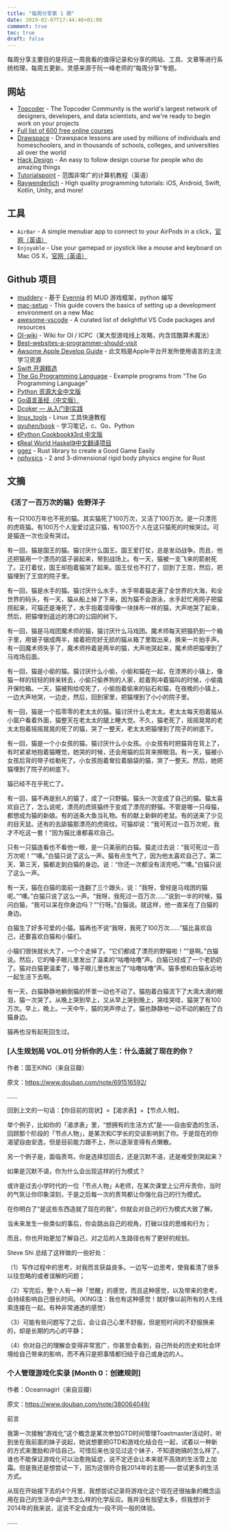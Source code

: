 ```yaml
---
title: "每周分享第 1 期"
date: 2019-02-07T17:44:48+01:00
comment: true
toc: true
draft: false
---
```


每周分享主要目的是将这一周我看的值得记录和分享的网站、工具、文章等进行系统梳理，每周五更新。灵感来源于阮一峰老师的“每周分享”专题。

## 网站

- [Topcoder](https://www.topcoder.com) - The Topcoder Community is the world's largest network of designers, developers, and data scientists, and we're ready to begin work on your projects
- [Full list of 600 free online courses](https://qz.com/1437623/600-free-online-courses-you-can-take-from-universities-worldwide/)
- [Drawspace](https://www.drawspace.com/) - Drawspace lessons are used by millions of individuals and homeschoolers, and in thousands of schools, colleges, and universities all over the world
- [Hack Design](https://hackdesign.org/) - An easy to follow design course for people who do amazing things
- [Tutorialspoint](https://www.tutorialspoint.com/index.htm) - 范围非常广的计算机教程（英语）
- [Raywenderlich](https://www.raywenderlich.com/) - High quality programming tutorials: iOS, Android, Swift, Kotlin, Unity, and more!

## 工具

- `AirBar` - A simple menubar app to connect to your AirPods in a click，[官网（英语）](https://tiivik.github.io)
- `Enjoyable` - Use your gamepad or joystick like a mouse and keyboard on Mac OS X，[官网（英语）](https://yukkurigames.com/enjoyable/)

## Github 项目

- [muddery](https://github.com/muddery/muddery) - 基于 [Evennia](https://github.com/evennia/evennia) 的 MUD 游戏框架，python 编写
- [mac-setup](https://github.com/sb2nov/mac-setup) - This guide covers the basics of setting up a development environment on a new Mac
- [awesome-vscode](https://github.com/viatsko/awesome-vscode) - A curated list of delightful VS Code packages and resources
- [OI-wiki](https://github.com/24OI/OI-wiki) - Wiki for OI / ICPC（某大型游戏线上攻略，内含炫酷算术魔法）
- [Best-websites-a-programmer-should-visit](https://github.com/sdmg15/Best-websites-a-programmer-should-visit)
- [Awsome Apple Develop Guide](https://github.com/icepy/Awsome-Apple-Develop-Guide) - 此文档是Apple平台开发所使用语言的主流学习资源
- [Swift 开源精选](https://github.com/ipader/SwiftGuide)
- [The Go Programming Language](https://github.com/adonovan/gopl.io) - Example programs from "The Go Programming Language"
- [Python 资源大全中文版](https://github.com/jobbole/awesome-python-cn)
- [Go语言圣经（中文版）](https://github.com/yar999/gopl-zh)
- [Dcoker — 从入门到实践](https://github.com/yeasy/docker_practice)
- [linux_tools](https://github.com/me115/linuxtools_rst) - Linux 工具快速教程
- [qyuhen/book](https://github.com/qyuhen/book) - 学习笔记，c、Go、Python
- [《Python Cookbook》3rd 中文版](https://github.com/yidao620c/python3-cookbook)
- [《Real World Haskell》中文翻译项目](https://github.com/huangz1990/real-world-haskell-cn)
- [ggez](https://github.com/ggez/ggez) - Rust library to create a Good Game Easily
- [nphysics](https://github.com/rustsim/nphysics) - 2 and 3-dimensional rigid body physics engine for Rust

## 文摘

### 《活了一百万次的猫》佐野洋子

有一只100万年也不死的猫。其实猫死了100万次，又活了100万次。是一只漂亮的虎斑猫。有100万个人宠爱过这只猫，有100万个人在这只猫死的时候哭过。可是猫连一次也没有哭过。

有一回，猫是国王的猫。猫讨厌什么国王。国王爱打仗，总是发动战争。而且，他还把猫用一个漂亮的篮子装起来，带到战场上。有一天，猫被一支飞来的箭射死了。正打着仗，国王却抱着猫哭了起来。国王仗也不打了，回到了王宫，然后，把猫埋到了王宫的院子里。

有一回，猫是水手的猫。猫讨厌什么水手，水手带着猫走遍了全世界的大海，和全世界的码头，有一天，猫从船上掉了下来，因为猫不会游泳，水手赶忙用网子把猫捞起来，可猫还是淹死了，水手抱着湿得像一块抹布一样的猫，大声地哭了起来，然后，把猫埋到遥远的港口的公园的树下。

有一回，猫是马戏团魔术师的猫，猫讨厌什么马戏团。魔术师每天把猫扔到一个箱子里，用锯子锯成两半，接着把完好无损的猫从箱了里取出来，换来一片拍手声。有一回魔术师失手了，魔术师拎着是两半的猫，大声地哭起来，魔术师把猫埋到了马戏场后面。

有一回，猫是小偷的猫。猫讨厌什么小偷，小偷和猫在一起，在漆黑的小镇上，像猫一样的轻轻的转来转去，小偷只偷养狗的人家，趁着狗冲着猫叫的时候，小偷撬开保险箱。一天，猫被狗给咬死了，小偷抱着偷来的钻石和猫，在夜晚的小镇上，一边大声地哭，一边走，然后，回到家里，把猫埋到了小小的院子里。

有一回，猫是一个孤零零的老太太的猫。猫讨厌什么老太太。老太太每天抱着猫从小窗户看着外面，猫整天在老太太的腿上睡大觉。不久，猫老死了，摇摇晃晃的老太太抱着摇摇晃晃的死了的猫，哭了一整天，老太太把猫埋到了院子的树底下。

有一回，猫是一个小女孩的猫。猫讨厌什么小女孩。小女孩有时把猫背在背上了，有时紧紧地抱着猫睡觉，她哭的时候，还会用猫的后背来擦眼泪。有一天，猫被小女孩后背的带子给勒死了。小女孩抱着耷拉着脑袋的猫，哭了一整天。然后，她把猫埋到了院子的树底下。

猫已经不在乎死亡了。

有一回，猫不再是别人的猫了，成了一只野猫。猫头一次变成了自己的猫。猫太喜欢自己了，怎么说呢，漂亮的虎斑猫终于变成了漂亮的野猫。不管是哪一只母猫，都想成为猫的新娘。有的送条大鱼当礼物。有的献上新鲜的老鼠。有的送来了少见的目天鼠。还有的去舔猫那漂亮的虎斑纹。可猫却说：“我可死过一百万次呢，我才不吃这一套！”因为猫比谁都喜欢自己。

只有一只猫连看也不看他一眼，是一只美丽的白猫。猫走过去说：“我可死过一百万次呢！”“噢。”白猫只说了这么一声。猫有点生气了，因为他太喜欢自己了。第二天、第三天，猫都走到白猫的身边。说：“你还一次都没有活完吧。”“噢。”白猫只说了这么一声。

有一天，猫在白猫的面前一连翻了三个跟头，说：“我呀，曾经是马戏团的猫呢。”“噢。”白猫只说了这么一声。“我呀，我死过一百万次……”说到一半的时候，猫问白猫，“我可以呆在你身边吗？”“行呀。”白猫说。就这样，他一直呆在了白猫的身边。

白猫生了好多可爱的小猫。猫再也不说“我呀，我死了100万次……”猫比喜欢自己，还要喜欢白猫和小猫们。

小猫们很快就长大了，一个个走掉了。“它们都成了漂亮的野猫啦！”“是啊。”白猫说。然后，它的嗓子眼儿里发出了温柔的“咕噜咕噜”声。白猫已经成了一个老奶奶了。猫对白猫更温柔了，嗓子眼儿里也发出了“咕噜咕噜”声。猫多想和白猫永远地一起生活下去啊。

有一天，白猫静静地躺倒猫的怀里一动也不动了。猫抱着白猫流下了大滴大滴的眼泪，猫一次哭了。从晚上哭到早上，又从早上哭到晚上，哭哇哭哇，猫哭了有100万次。早上，晚上。一天中午，猫的哭声停止了。猫也静静地一动不动的躺在了白猫身边。

猫再也没有起死回生过。

### [人生规划局 VOL.01] 分析你的人生：什么造就了现在的你？

作者：国王KING（来自豆瓣）

原文：https://www.douban.com/note/691516592/

......

回到上文的一句话：【你目前的现状】=【渴求表】+【节点人物】。

举个例子，比如你的「渴求表」里，“想拥有的生活方式”是——自由安逸的生活，回顾那个阶段的「节点人物」，是某次和C学长的交谈影响到了你。于是现在的你渴望自由安逸，但是目前能力跟不上，所以逐渐变得有点懒散。

另一个例子是，面临责骂，你是选择怼回去，还是沉默不语，还是难受到哭起来？

如果是沉默不语，你为什么会出现这样的行为模式？

或许是过去小学时代的一位「节点人物」A老师，在某次课堂上公开斥责你，当时的气氛让你印象深刻，于是之后每一次的责骂都让你强化自己的行为模式。

在你明白了“是这些东西造就了现在的我”，你就会对自己的行为模式大致了解。

当未来发生一些类似的事后，你会跳出自己的视角，打破以往的思维和行为；

而且，你也开始更加了解自己，对之后的人生路径也有了更好的规划。

Steve Shi 总结了这样做的一些好处：

（1）写作过程中的思考，对我而言获益良多。一边写一边思考，使我看清了很多以往忽略的或者误解的问题；

（2）写完后，整个人有一种「觉醒」的感觉，而且这种感觉，以及带来的思考，会持续影响自己很长时间。（KING注：我也有这种感觉！就好像以前所有的人生线索连接在一起，有种非常通透的感觉）

（3）可能有些问题写了之后，会让自己心里不舒服，但是短时间的不舒服换来的，却是长期的内心的平静；

（4）你对自己的理解会变得非常宽广，你甚至会看到，自己所处的历史和社会环境给自己带来的影响，而不再只是把事情都归结于自己或身边的人。

### 个人管理游戏化实录 [Month 0：创建规则]

作者：Oceannagirl（来自豆瓣）

原文：https://www.douban.com/note/380064049/

前言

我第一次接触“游戏化”这个概念是某次参加GTD时间管理Toastmaster活动时，听到坐在我前面的妹子说起，她说想要把GTD和游戏化结合在一起，试着以一种新的方式来激励和评估自己。可惜后来也没见过这个妹子，不知道她搞的怎么样了。谁也不能保证游戏化可以治愈拖延症，说不定还会让本来就不高效的生活雪上加霜。但是我还是想尝试一下，因为这很符合我2014年的主题——尝试更多的生活方式。

从现在开始接下去的4个月里，我想尝试记录将游戏化这个现在还很抽象的概念运用在自己的生活中会产生怎么样的化学反应。我并没有指望太多，但我想对于2014年的我来说，这说不定会成为一段不同一般的体验。

......